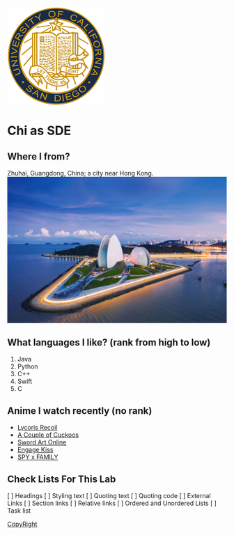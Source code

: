 ![Picture of Zhuhai](/images/ucsd.png)
# Chi as SDE

## Where I from?
Zhuhai, Guangdong, China; a city near Hong Kong.  
![Picture of Zhuhai](/images/zhuhai.jpeg)


## What languages I like? (rank from high to low)
1. Java
2. Python
3. C++
4. Swift
5. C

## Anime I watch recently (no rank)
* [Lycoris Recoil](https://www.crunchyroll.com/lycoris-recoil)
* [A Couple of Cuckoos](https://www.crunchyroll.com/a-couple-of-cuckoos)
* [Sword Art Online](https://www.crunchyroll.com/sword-art-online)
* [Engage Kiss](https://www.crunchyroll.com/engage-kiss)
* [SPY x FAMILY](https://www.crunchyroll.com/spy-x-family)

## Check Lists For This Lab
[ ] Headings
[ ] Styling text
[ ] Quoting text
[ ] Quoting code
[ ] External Links
[ ] Section links
[ ] Relative links
[ ] Ordered and Unordered Lists
[ ] Task list

[CopyRight](/LICENSE.md)